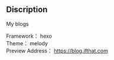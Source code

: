 ## Discription
My blogs

Framework： hexo  
Theme： melody  
Preview Address： https://blog.ifthat.com
